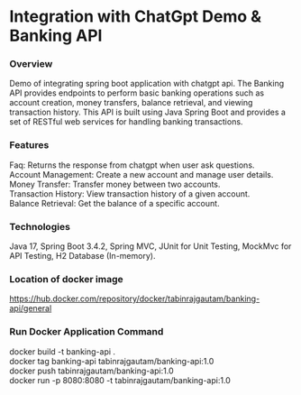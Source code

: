 # Integration with ChatGpt Demo & Banking API 

### Overview
Demo of integrating spring boot application with chatgpt api.
The Banking API provides endpoints to perform basic banking operations such as account creation, money transfers, balance retrieval, and viewing transaction history. This API is built using Java Spring Boot and provides a set of RESTful web services for handling banking transactions.

### Features
Faq: Returns the response from chatgpt when user ask questions.<br>
Account Management: Create a new account and manage user details.<br>
Money Transfer: Transfer money between two accounts.<br>
Transaction History: View transaction history of a given account.<br>
Balance Retrieval: Get the balance of a specific account.

### Technologies
Java 17,
Spring Boot 3.4.2,
Spring MVC,
JUnit for Unit Testing,
MockMvc for API Testing,
H2 Database (In-memory).
### Location of docker image
https://hub.docker.com/repository/docker/tabinrajgautam/banking-api/general
### Run Docker Application Command
docker build -t banking-api .<br>
docker tag banking-api tabinrajgautam/banking-api:1.0<br>
docker push tabinrajgautam/banking-api:1.0<br>
docker run -p 8080:8080 -t tabinrajgautam/banking-api:1.0<br>

